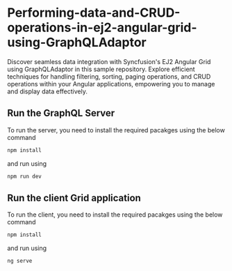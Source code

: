 # Performing-data-and-CRUD-operations-in-ej2-angular-grid-using-GraphQLAdaptor
Discover seamless data integration with Syncfusion's EJ2 Angular Grid using GraphQLAdaptor in this sample repository. Explore efficient techniques for handling filtering, sorting, paging operations, and CRUD operations within your Angular applications, empowering you to manage and display data effectively.

## Run the GraphQL Server
To run the server, you need to install the required pacakges using the below command
```bash
npm install
```
and run using
```bash
npm run dev
```
## Run the client Grid application
To run the client, you need to install the required pacakges using the below command
```bash
npm install
```
and run using
```
ng serve
```
